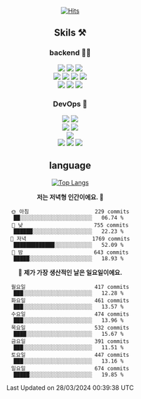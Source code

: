 <div align="center">

[![Hits](https://hits.seeyoufarm.com/api/count/incr/badge.svg?url=https%3A%2F%2Fgithub.com%2Fzxcv9203%2Fhit-counter&count_bg=%23FF7272&title_bg=%23324C2E&icon=codeigniter.svg&icon_color=%23DD5B5B&title=%EB%B0%A9%EB%AC%B8%EC%9E%90&edge_flat=false)](https://hits.seeyoufarm.com)
  
## Skils ⚒️
### backend 🧑‍💻
  
<img src="https://img.shields.io/badge/Java-FF6600?style=flat-square&logo=buymeacoffee&logoColor=white"/>
<img src="https://img.shields.io/badge/Go-0099FF?style=flat-square&logo=go&logoColor=white"/>
<img src="https://img.shields.io/badge/Kotlin-7F52FF?style=flat-square&logo=kotlin&logoColor=white"/>
  
  
<br />
  
<img src="https://img.shields.io/badge/Spring-339933?style=flat-square&logo=Spring&logoColor=white"/>
<img src="https://img.shields.io/badge/Spring Boot-339933?style=flat-square&logo=Spring Boot&logoColor=white"/>
<img src="https://img.shields.io/badge/Spring Security-339933?style=flat-square&logo=Spring Security&logoColor=white"/>
  
<img src="https://img.shields.io/badge/Spring Data JPA-339933?style=flat-square&logo=Hibernate&logoColor=white"/>

<br />
  
  <img src="https://img.shields.io/badge/mysql-0099FF?style=flat-square&logo=mysql&logoColor=white"/>
  <img src="https://img.shields.io/badge/mariadb-0099FF?style=flat-square&logo=mariadb&logoColor=white"/>
  <img src="https://img.shields.io/badge/mongoDB-47A248?style=flat-square&logo=mongodb&logoColor=white"/>
  
  
### DevOps 🚀
  
  <img src="https://img.shields.io/badge/docker-2496ED?style=flat-square&logo=docker&logoColor=white"/>
  <img src="https://img.shields.io/badge/kubernetes-326CE5?style=flat-square&logo=kubernetes&logoColor=white"/>
  
  <br />
  
  <img src="https://img.shields.io/badge/Github Actions-2088FF?style=flat-square&logo=githubactions&logoColor=white"/>
  <img src="https://img.shields.io/badge/Jenkins-D24939?style=flat-square&logo=jenkins&logoColor=white"/>
  
  
  <br />
  <img src="https://img.shields.io/badge/terraform-7B42BC?style=flat-square&logo=terraform&logoColor=white"/>
  
  <br />
  <img src="https://img.shields.io/badge/Amazon AWS-232F3E?style=flat-square&logo=Amazon AWS&logoColor=white"/>

  <img src="https://img.shields.io/badge/GCP-4285F4?style=flat-square&logo=googlecloud&logoColor=white"/>
  <img src="https://img.shields.io/badge/NCP-03C75A?style=flat-square&logo=naver&logoColor=white"/>
  
  
## language

[![Top Langs](https://github-readme-stats.vercel.app/api/top-langs/?username=zxcv9203&hide=html&exclude_repo=zxcv9203.github.io,golB&theme=grate-gatsby)](https://github.com/zxcv9203/github-readme-stats)
  
<!--START_SECTION:waka-->
**저는 저녁형 인간이에요. 🦉** 

```text
🌞 아침                     229 commits         ██░░░░░░░░░░░░░░░░░░░░░░░   06.74 % 
🌆 낮　                     755 commits         ██████░░░░░░░░░░░░░░░░░░░   22.23 % 
🌃 저녁                     1769 commits        █████████████░░░░░░░░░░░░   52.09 % 
🌙 밤　                     643 commits         █████░░░░░░░░░░░░░░░░░░░░   18.93 % 
```
📅 **제가 가장 생산적인 날은 일요일이에요.** 

```text
월요일                      417 commits         ███░░░░░░░░░░░░░░░░░░░░░░   12.28 % 
화요일                      461 commits         ███░░░░░░░░░░░░░░░░░░░░░░   13.57 % 
수요일                      474 commits         ███░░░░░░░░░░░░░░░░░░░░░░   13.96 % 
목요일                      532 commits         ████░░░░░░░░░░░░░░░░░░░░░   15.67 % 
금요일                      391 commits         ███░░░░░░░░░░░░░░░░░░░░░░   11.51 % 
토요일                      447 commits         ███░░░░░░░░░░░░░░░░░░░░░░   13.16 % 
일요일                      674 commits         █████░░░░░░░░░░░░░░░░░░░░   19.85 % 
```



 Last Updated on 28/03/2024 00:39:38 UTC
<!--END_SECTION:waka-->
  
</div>

